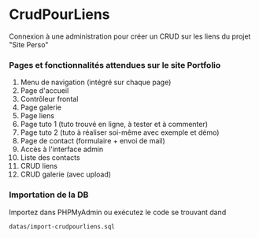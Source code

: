 # CrudPourLiens
Connexion à une administration pour créer un CRUD sur les liens du projet "Site Perso"

### Pages et fonctionnalités attendues sur le site Portfolio
1. Menu de navigation (intégré sur chaque page)
2. Page d'accueil
3. Contrôleur frontal
4. Page galerie
5. Page liens
6. Page tuto 1 (tuto trouvé en ligne, à tester et à commenter)
7. Page tuto 2 (tuto à réaliser soi-même avec exemple et démo)
8. Page de contact (formulaire + envoi de mail)
9. Accès à l'interface admin
10. Liste des contacts
11. CRUD liens
12. CRUD galerie (avec upload)

### Importation de la DB
Importez dans PHPMyAdmin ou exécutez le code se trouvant dand

    datas/import-crudpourliens.sql
    